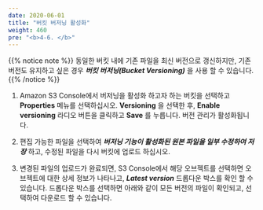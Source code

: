 ```yaml
---
date: 2020-06-01
title: "버킷 버저닝 활성화"
weight: 460
pre: "<b>4-6. </b>"
---
```


{{% notice note %}}
동일한 버킷 내에 기존 파일을 최신 버전으로 갱신하지만, 기존 버전도 유지하고 싶은 경우 ***버킷 버저닝(Bucket Versioning)*** 을 사용 할 수 있습니다.
{{% /notice %}}

1. Amazon S3 Console에서 버저닝을 활성화 하고자 하는 버킷을 선택하고 **Properties** 메뉴를 선택하십시오. **Versioning** 을 선택한 후, **Enable versioning** 라디오 버튼을 클릭하고 **Save** 를 누릅니다. 버전 관리가 활성화됩니다.

2. 편집 가능한 파일을 선택하여 ***버저닝 기능이 활성화된 원본 파일을 일부 수정하여 저장*** 하고, 수정된 파일을 다시 버킷에 업로드 하십시오.

3. 변경된 파일의 업로드가 완료되면, S3 Console에서 해당 오브젝트를 선택하면 오브젝트에 대한 상세 정보가 나타나고, ***Latest version*** 드롭다운 박스를 확인 할 수 있습니다. 드롭다운 박스를 선택하면 아래와 같이 모든 버전의 파일이 확인되고, 선택하여 다운로드 할 수 있습니다.
